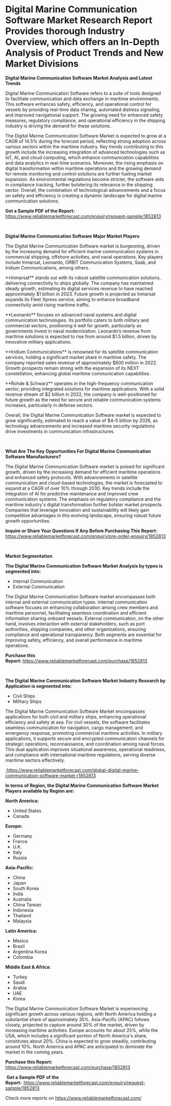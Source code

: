 <p><h1>Digital Marine Communication Software Market Research Report Provides thorough Industry Overview, which offers an In-Depth Analysis of Product Trends and New Market Divisions</h1></p><p><strong>Digital Marine Communication Software Market Analysis and Latest Trends</strong></p>
<p><p>Digital Marine Communication Software refers to a suite of tools designed to facilitate communication and data exchange in maritime environments. This software enhances safety, efficiency, and operational control for vessels by providing real-time data sharing, automated distress signaling, and improved navigational support. The growing need for enhanced safety measures, regulatory compliance, and operational efficiency in the shipping industry is driving the demand for these solutions. </p><p>The Digital Marine Communication Software Market is expected to grow at a CAGR of 14.5% during the forecast period, reflecting strong adoption across various sectors within the maritime industry. Key trends contributing to this growth include the increasing integration of advanced technologies such as IoT, AI, and cloud computing, which enhance communication capabilities and data analytics in real-time scenarios. Moreover, the rising emphasis on digital transformation within maritime operations and the growing demand for remote monitoring and control solutions are further fueling market expansion. As environmental regulations become stricter, the software aids in compliance tracking, further bolstering its relevance in the shipping sector. Overall, the combination of technological advancements and a focus on safety and efficiency is creating a dynamic landscape for digital marine communication solutions.</p></p>
<p><strong>Get a Sample PDF of the Report:&nbsp;</strong> <a href="https://www.reliablemarketforecast.com/enquiry/request-sample/1852813?utm_campaign=2929&utm_medium=2&utm_source=Github&utm_content=ia&utm_term=11032025&utm_id=digital-marine-communication-software">https://www.reliablemarketforecast.com/enquiry/request-sample/1852813</a></p>
<p>&nbsp;</p>
<p><strong>Digital Marine Communication Software Major Market Players</strong></p>
<p><p>The Digital Marine Communication Software market is burgeoning, driven by the increasing demand for efficient marine communication systems in commercial shipping, offshore activities, and naval operations. Key players include Inmarsat, Leonardo, ORBIT Communication Systems, Saab, and Iridium Communications, among others.</p><p>**Inmarsat** stands out with its robust satellite communication solutions, delivering connectivity to ships globally. The company has maintained steady growth, estimating its digital services revenue to have reached approximately $1 billion in 2023. Future growth is projected as Inmarsat expands its Fleet Xpress service, aiming to enhance broadband connectivity amid rising maritime traffic.</p><p>**Leonardo** focuses on advanced naval systems and digital communication technologies. Its portfolio caters to both military and commercial sectors, positioning it well for growth, particularly as governments invest in naval modernization. Leonardo’s revenue from maritime solutions is expected to rise from around $1.5 billion, driven by innovative military applications.</p><p>**Iridium Communications** is renowned for its satellite communication services, holding a significant market share in maritime safety. The company reported sales revenue of approximately $600 million in 2022. Growth prospects remain strong with the expansion of its NEXT constellation, enhancing global maritime communication capabilities.</p><p>**Rohde & Schwarz** operates in the high-frequency communication sector, providing integrated solutions for maritime applications. With a solid revenue stream of $2 billion in 2022, the company is well-positioned for future growth as the need for secure and reliable communication systems increases, particularly in defense sectors.</p><p>Overall, the Digital Marine Communication Software market is expected to grow significantly, estimated to reach a value of $4–5 billion by 2026, as technology advancements and increased maritime security regulations drive investments in communication infrastructures.</p></p>
<p>&nbsp;</p>
<p><strong>What Are The Key Opportunities For Digital Marine Communication Software Manufacturers?</strong></p>
<p><p>The Digital Marine Communication Software market is poised for significant growth, driven by the increasing demand for efficient maritime operations and enhanced safety protocols. With advancements in satellite communication and cloud-based technologies, the market is forecasted to expand at a CAGR of over 10% through 2030. Key trends include the integration of AI for predictive maintenance and improved crew communication systems. The emphasis on regulatory compliance and the maritime industry's digital transformation further bolster market prospects. Companies that leverage innovation and sustainability will likely gain competitive advantages in this evolving landscape, ensuring robust future growth opportunities.</p></p>
<p><strong>Inquire or Share Your Questions If Any Before Purchasing This Report:</strong> <a href="https://www.reliablemarketforecast.com/enquiry/pre-order-enquiry/1852813?utm_campaign=2929&utm_medium=2&utm_source=Github&utm_content=ia&utm_term=11032025&utm_id=digital-marine-communication-software">https://www.reliablemarketforecast.com/enquiry/pre-order-enquiry/1852813</a></p>
<p>&nbsp;</p>
<p><strong>Market Segmentation</strong></p>
<p><strong>The Digital Marine Communication Software Market Analysis by types is segmented into:</strong></p>
<p><ul><li>Internal Communication</li><li>External Communication</li></ul></p>
<p><p>The Digital Marine Communication Software market encompasses both internal and external communication types. Internal communication software focuses on enhancing collaboration among crew members and maritime personnel, facilitating seamless coordination and efficient information sharing onboard vessels. External communication, on the other hand, involves interaction with external stakeholders, such as port authorities, shipping companies, and other organizations, ensuring compliance and operational transparency. Both segments are essential for improving safety, efficiency, and overall performance in maritime operations.</p></p>
<p><strong>Purchase this Report:&nbsp;</strong><a href="https://www.reliablemarketforecast.com/purchase/1852813?utm_campaign=2929&utm_medium=2&utm_source=Github&utm_content=ia&utm_term=11032025&utm_id=digital-marine-communication-software">https://www.reliablemarketforecast.com/purchase/1852813</a></p>
<p>&nbsp;</p>
<p><strong>The Digital Marine Communication Software Market Industry Research by Application is segmented into:</strong></p>
<p><ul><li>Civil Ships</li><li>Military Ships</li></ul></p>
<p><p>The Digital Marine Communication Software Market encompasses applications for both civil and military ships, enhancing operational efficiency and safety at sea. For civil vessels, the software facilitates seamless communication for navigation, cargo management, and emergency response, promoting commercial maritime activities. In military applications, it supports secure and encrypted communication channels for strategic operations, reconnaissance, and coordination among naval forces. This dual application improves situational awareness, operational readiness, and compliance with international maritime regulations, serving diverse maritime sectors effectively.</p></p>
<p><a href="https://www.reliablemarketforecast.com/global-digital-marine-communication-software-market-r1852813?utm_campaign=2929&utm_medium=2&utm_source=Github&utm_content=ia&utm_term=11032025&utm_id=digital-marine-communication-software">&nbsp;https://www.reliablemarketforecast.com/global-digital-marine-communication-software-market-r1852813</a></p>
<p><strong>In terms of Region, the Digital Marine Communication Software Market Players available by Region are:</strong></p>
<p>
    <p> <strong> North America: </strong>
        <ul>
            <li>United States</li>
            <li>Canada</li>
        </ul>
        </p> 
    <p> <strong> Europe: </strong>
        <ul>
            <li>Germany</li>
            <li>France</li>
            <li>U.K.</li>
            <li>Italy</li>
            <li>Russia</li>
        </ul>
        </p> 
    <p> <strong> Asia-Pacific: </strong>
        <ul>
            <li>China</li>
            <li>Japan</li>
            <li>South Korea</li>
            <li>India</li>
            <li>Australia</li>
            <li>China Taiwan</li>
            <li>Indonesia</li>
            <li>Thailand</li>
            <li>Malaysia</li>
        </ul>
        </p> 
    <p> <strong> Latin America: </strong>
        <ul>
            <li>Mexico</li>
            <li>Brazil</li>
            <li>Argentina Korea</li>
            <li>Colombia</li>
        </ul>
        </p> 
    <p> <strong> Middle East & Africa: </strong>
        <ul>
            <li>Turkey</li>
            <li>Saudi</li>
            <li>Arabia</li>
            <li>UAE</li>
            <li>Korea</li>
        </ul>
    </p>
    </p>
<p><p>The Digital Marine Communication Software Market is experiencing significant growth across various regions, with North America holding a substantial share of approximately 35%. Asia-Pacific (APAC) follows closely, projected to capture around 30% of the market, driven by increasing maritime activities. Europe accounts for about 25%, while the USA, which includes a significant portion of North America's share, constitutes about 20%. China is expected to grow steadily, contributing around 10%. North America and APAC are anticipated to dominate the market in the coming years.</p></p>
<p><strong>Purchase this Report: </strong><a href="https://www.reliablemarketforecast.com/purchase/1852813?utm_campaign=2929&utm_medium=2&utm_source=Github&utm_content=ia&utm_term=11032025&utm_id=digital-marine-communication-software">https://www.reliablemarketforecast.com/purchase/1852813</a></p>
<p>&nbsp;<strong>Get a Sample PDF of the Report:&nbsp;&nbsp;</strong><a href="https://www.reliablemarketforecast.com/enquiry/request-sample/1852813?utm_campaign=2929&utm_medium=2&utm_source=Github&utm_content=ia&utm_term=11032025&utm_id=digital-marine-communication-software">https://www.reliablemarketforecast.com/enquiry/request-sample/1852813</a></p>
<p><strong></strong></p>
<p>Check more reports on <a href="https://www.reliablemarketforecast.com/?utm_campaign=2929&utm_medium=2&utm_source=Github&utm_content=ia&utm_term=11032025&utm_id=digital-marine-communication-software">https://www.reliablemarketforecast.com/</a></p>
